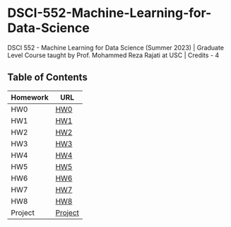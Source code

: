 # DSCI-552-Machine-Learning-for-Data-Science
DSCI 552 - Machine Learning for Data Science (Summer 2023) | Graduate Level Course taught by Prof. Mohammed Reza Rajati at USC | Credits - 4

## Table of Contents

| Homework | URL                |
| -------- | ------------------ |
| HW0      | [HW0](hw0)         |
| HW1      | [HW1](hw1)         |
| HW2      | [HW2](hw2)         |
| HW3      | [HW3](hw3)         |
| HW4      | [HW4](hw4)         |
| HW5      | [HW5](hw5)         |
| HW6      | [HW6](hw6)         |
| HW7      | [HW7](hw7)         |
| HW8      | [HW8](hw8)         |
| Project  | [Project](project) |
